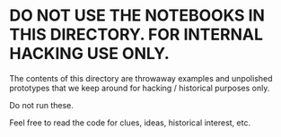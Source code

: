 # DO NOT USE THE NOTEBOOKS IN THIS DIRECTORY. FOR INTERNAL HACKING USE ONLY.

The contents of this directory are throwaway examples and unpolished prototypes that we keep around for hacking / historical purposes only. 

Do not run these.

Feel free to read the code for clues, ideas, historical interest, etc. 
